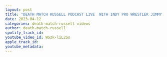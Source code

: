```yaml
---
layout: post
title: "DEATH MATCH RUSSELL PODCAST LIVE  WITH INDY PRO WRESTLER JIMMY CONTROVERSY THE MANIFESTO"
date: 2023-04-12
categories: death-match-russell videos
author: death-match-russell
spotify_track_id: 
youtube_video_id: WSzk-liL2Ss
apple_track_id: 
youtube_metadata: 
---
```

